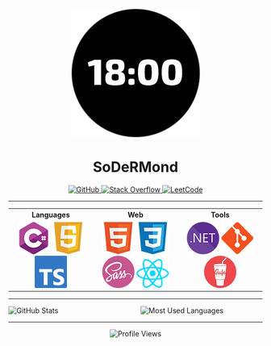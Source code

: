 <div align="center">
	<img src="./src/images/logo.png" alt="SoDeRMond Avatar">
	<h1>SoDeRMond</h1>
</div>

<div align="center">
	<a href="https://github.com/SoDeRMond" target="_blank">
		<img src="https://img.shields.io/badge/github-%2324292e.svg?&style=for-the-badge&logo=github&logoColor=white" alt="GitHub">
	</a>
	<a href="https://stackoverflow.com/users/21290440" target="_blank">
		<img src="https://img.shields.io/badge/stackoverflow-%2324292e.svg?&style=for-the-badge&logo=stackoverflow&logoColor=white" alt="Stack Overflow">
	</a>
	<a href="https://leetcode.com/SoDeRMond" target="_blank">
		<img src="https://img.shields.io/badge/leetcode-%2324292e.svg?&style=for-the-badge&logo=leetcode&logoColor=white" alt="LeetCode">
	</a>
</div>


***


<table style="text-align: center">
	<tr>
		<th style="text-align: center; width: 33%">Languages</th>
		<th style="text-align: center; width: 33%">Web</th>
		<th style="text-align: center; width: 33%">Tools</th>
	</tr>
	<tr height="96px">
		<td>
			<img src="./src/images/languages/csharp.png" alt="C#">
			<img src="./src/images/languages/js.png" alt="JS">
			<img src="./src/images/languages/ts.png" alt="TS">
		</td>
		<td>
			<img src="./src/images/web/html.png" alt="HTML">
			<img src="./src/images/web/css.png" alt="CSS">
			<img src="./src/images/web/sass.png" alt="Sass">
			<img src="./src/images/web/react.png" alt="React">
		</td>
		<td>
			<img src="./src/images/tools/dotnet.png" alt=".NET">
			<img src="./src/images/tools/git.png" alt="Git">
			<img src="./src/images/tools/gulp.png" alt="Gulp">
		</td>
	</tr>
</table>


***


<div style="display: flex; justify-content: space-between">
	<img width="48%" src="https://github-readme-stats.vercel.app/api?username=SoDeRMond&include_all_commits=true&theme=dracula&border_color=C0C0C0&show_icons=true" alt="GitHub Stats">
	<img width="48%" src="https://github-readme-stats.vercel.app/api/top-langs?username=SoDeRMond&layout=compact&theme=dracula&border_color=C0C0C0&show_icons=true" alt="Most Used Languages">
</div>


***


<div align="center">
	<img src="https://komarev.com/ghpvc/?username=SoDeRMond&style=for-the-badge" alt="Profile Views">
</div>
